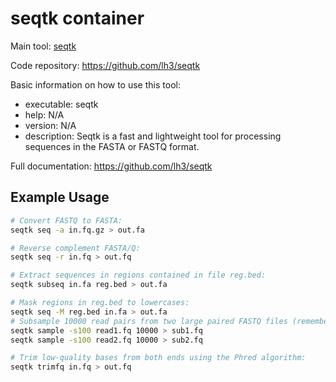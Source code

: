 # seqtk container

Main tool: [seqtk](https://github.com/lh3/seqtk)
  
Code repository: https://github.com/lh3/seqtk

Basic information on how to use this tool:
- executable: seqtk
- help: N/A
- version: N/A
- description: Seqtk is a fast and lightweight tool for processing sequences in the FASTA or FASTQ format.


Full documentation: https://github.com/lh3/seqtk

## Example Usage

```bash
# Convert FASTQ to FASTA:
seqtk seq -a in.fq.gz > out.fa

# Reverse complement FASTA/Q:
seqtk seq -r in.fq > out.fq

# Extract sequences in regions contained in file reg.bed:
seqtk subseq in.fa reg.bed > out.fa

# Mask regions in reg.bed to lowercases:
seqtk seq -M reg.bed in.fa > out.fa
# Subsample 10000 read pairs from two large paired FASTQ files (remember to use the same random seed to keep pairing):
seqtk sample -s100 read1.fq 10000 > sub1.fq
seqtk sample -s100 read2.fq 10000 > sub2.fq

# Trim low-quality bases from both ends using the Phred algorithm:
seqtk trimfq in.fq > out.fq
```
